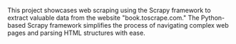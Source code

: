 This project showcases web scraping using the Scrapy framework to extract valuable data from the website "book.toscrape.com." 
The Python-based Scrapy framework simplifies the process of navigating complex web pages and parsing HTML structures with ease. 

